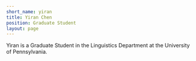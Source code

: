 ```yaml
---
short_name: yiran
title: Yiran Chen
position: Graduate Student
layout: page
---
```


Yiran is a Graduate Student in the Linguistics Department at the University of Pennsylvania. 
